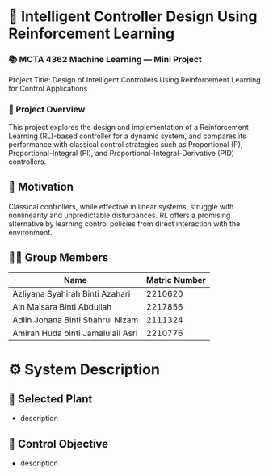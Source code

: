 # 🚀 Intelligent Controller Design Using Reinforcement Learning
### 📚 MCTA 4362 Machine Learning — Mini Project
Project Title:
Design of Intelligent Controllers Using Reinforcement Learning for Control Applications

### 🎯  Project Overview
This project explores the design and implementation of a Reinforcement Learning (RL)-based controller for a dynamic system, and compares its performance with classical control strategies such as Proportional (P), Proportional-Integral (PI), and Proportional-Integral-Derivative (PID) controllers.

## 🧠 Motivation
Classical controllers, while effective in linear systems, struggle with nonlinearity and unpredictable disturbances. RL offers a promising alternative by learning control policies from direct interaction with the environment.

## 👨‍💻 Group Members

| Name                                  | Matric Number |
|---------------------------------------|---------------|
| Azliyana Syahirah Binti Azahari       | 2210620       |
| Ain Maisara Binti Abdullah            | 2217856       |
| Adlin Johana Binti Shahrul Nizam      | 2111324       |
| Amirah Huda binti Jamalulail Asri     | 2210776       |
# ⚙️ System Description
## 🔧 Selected Plant
- description
## 🎯 Control Objective
- description

